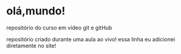 # olá,mundo!
 repositório do curso em vídeo git e gitHub

repositório criado durante uma aula ao vivo!
essa linha eu adicionei diretamente no site!

